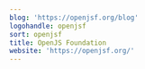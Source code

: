 ```yaml
---
blog: 'https://openjsf.org/blog'
logohandle: openjsf
sort: openjsf
title: OpenJS Foundation
website: 'https://openjsf.org/'
---
```


